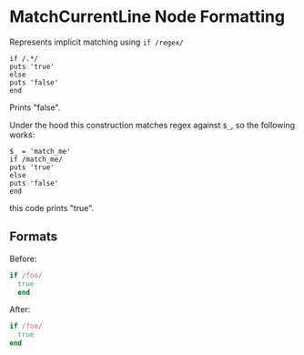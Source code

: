 <!-- BEGIN_AUTOGENERATED -->

# MatchCurrentLine Node Formatting

Represents implicit matching using `if /regex/`

```text
if /.*/
puts 'true'
else
puts 'false'
end
```

Prints "false".

Under the hood this construction matches regex against `$_`, so the following works:

```text
$_ = 'match_me'
if /match_me/
puts 'true'
else
puts 'false'
end
```

this code prints "true".

<!-- END_AUTOGENERATED -->

## Formats

Before:

```ruby
if /foo/
  true
  end
```

After:

```ruby
if /foo/
  true
end
```
